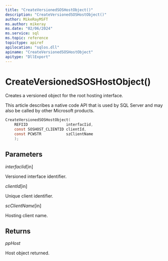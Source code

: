 ```yaml
---
title: "CreateVersionedSOSHostObject()"
description: "CreateVersionedSOSHostObject()"
author: MikeRayMSFT
ms.author: mikeray
ms.date: "02/06/2024"
ms.service: sql
ms.topic: reference
topictype: apiref
apilocation: "sqlos.dll"
apiname: "CreateVersionedSOSHostObject"
apitype: "DllExport"
---
```


# CreateVersionedSOSHostObject()

Creates a versioned object for the root hosting interface.

This article describes a native code API that is used by SQL Server and may also be called by other Microsoft products.

```c
CreateVersionedSOSHostObject(
    REFIID                 interfacIid, 
    const SOSHOST_CLIENTID clientId,    
    const PCWSTR           szClientName
    );
```

## Parameters

*interfacIid*[in]

Versioned interface identifier.

*clientId*[in]

Unique client identifier.

*scClientName*[in]

Hosting client name.

## Returns

*ppHost*

Host object returned.
